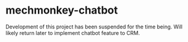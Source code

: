 # mechmonkey-chatbot

Development of this project has been suspended for the time being. Will likely return later to implement chatbot feature to CRM.
